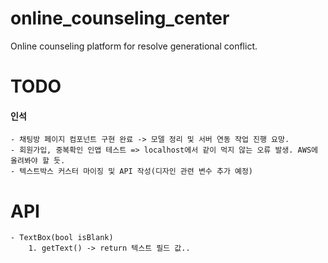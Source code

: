 # online_counseling_center

Online counseling platform for resolve generational conflict.

# TODO

#### 인석
    - 채팅방 페이지 컴포넌트 구현 완료 -> 모델 정리 및 서버 연동 작업 진행 요망.
    - 회원가입, 중복확인 인앱 테스트 => localhost에서 같이 먹지 않는 오류 발생. AWS에 올려봐야 할 듯.
    - 텍스트박스 커스터 마이징 및 API 작성(디자인 관련 변수 추가 예정)

# API
    - TextBox(bool isBlank)
        1. getText() -> return 텍스트 필드 값..
